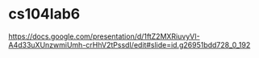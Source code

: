 # cs104lab6
https://docs.google.com/presentation/d/1ftZ2MXRiuvyVI-A4d33uXUnzwmiUmh-crHhV2tPssdI/edit#slide=id.g26951bdd728_0_192
